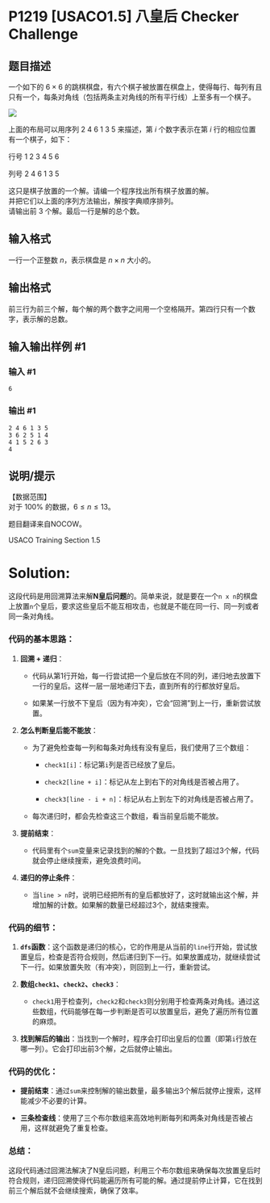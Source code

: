# P1219 [USACO1.5] 八皇后 Checker Challenge

## 题目描述

一个如下的 $6 \times 6$ 的跳棋棋盘，有六个棋子被放置在棋盘上，使得每行、每列有且只有一个，每条对角线（包括两条主对角线的所有平行线）上至多有一个棋子。

![](https://cdn.luogu.com.cn/upload/image_hosting/3h71x0yf.png)

上面的布局可以用序列 $2\ 4\ 6\ 1\ 3\ 5$ 来描述，第 $i$ 个数字表示在第 $i$ 行的相应位置有一个棋子，如下：

行号 $1\ 2\ 3\ 4\ 5\ 6$

列号 $2\ 4\ 6\ 1\ 3\ 5$

这只是棋子放置的一个解。请编一个程序找出所有棋子放置的解。  
并把它们以上面的序列方法输出，解按字典顺序排列。  
请输出前 $3$ 个解。最后一行是解的总个数。

## 输入格式

一行一个正整数 $n$，表示棋盘是 $n \times n$ 大小的。

## 输出格式

前三行为前三个解，每个解的两个数字之间用一个空格隔开。第四行只有一个数字，表示解的总数。

## 输入输出样例 #1

### 输入 #1

```
6
```

### 输出 #1

```
2 4 6 1 3 5
3 6 2 5 1 4
4 1 5 2 6 3
4
```

## 说明/提示

【数据范围】  
对于 $100\%$ 的数据，$6 \le n \le 13$。

题目翻译来自NOCOW。

USACO Training Section 1.5

# Solution:
这段代码是用回溯算法来解**N皇后问题**的。简单来说，就是要在一个`n x n`的棋盘上放置`n`个皇后，要求这些皇后不能互相攻击，也就是不能在同一行、同一列或者同一条对角线。

### 代码的基本思路：

1.  **回溯 + 递归**：
    
    *   代码从第1行开始，每一行尝试把一个皇后放在不同的列，递归地去放置下一行的皇后。这样一层一层地递归下去，直到所有的行都放好皇后。
        
    *   如果某一行放不下皇后（因为有冲突），它会“回溯”到上一行，重新尝试放置。
        
2.  **怎么判断皇后能不能放**：
    
    *   为了避免检查每一列和每条对角线有没有皇后，我们使用了三个数组：
        
        *   `check1[i]`：标记第`i`列是否已经放了皇后。
            
        *   `check2[line + i]`：标记从左上到右下的对角线是否被占用了。
            
        *   `check3[line - i + n]`：标记从右上到左下的对角线是否被占用了。
            
    *   每次递归时，都会先检查这三个数组，看当前皇后能不能放。
        
3.  **提前结束**：
    
    *   代码里有个`sum`变量来记录找到的解的个数。一旦找到了超过3个解，代码就会停止继续搜索，避免浪费时间。
        
4.  **递归的停止条件**：
    
    *   当`line > n`时，说明已经把所有的皇后都放好了，这时就输出这个解，并增加解的计数。如果解的数量已经超过3个，就结束搜索。
        

### 代码的细节：

1.  **`dfs`函数**：这个函数是递归的核心，它的作用是从当前的`line`行开始，尝试放置皇后，检查是否符合规则，然后递归到下一行。如果放置成功，就继续尝试下一行。如果放置失败（有冲突），则回到上一行，重新尝试。
    
2.  **数组`check1`、`check2`、`check3`**：
    
    *   `check1`用于检查列，`check2`和`check3`则分别用于检查两条对角线。通过这些数组，代码能够在每一步判断是否可以放置皇后，避免了遍历所有位置的麻烦。
        
3.  **找到解后的输出**：当找到一个解时，程序会打印出皇后的位置（即第`i`行放在哪一列）。它会打印出前3个解，之后就停止输出。
    

### 代码的优化：

*   **提前结束**：通过`sum`来控制解的输出数量，最多输出3个解后就停止搜索，这样能减少不必要的计算。
    
*   **三条检查线**：使用了三个布尔数组来高效地判断每列和两条对角线是否被占用，这样就避免了重复检查。
    

### 总结：

这段代码通过回溯法解决了N皇后问题，利用三个布尔数组来确保每次放置皇后时符合规则，递归回溯使得代码能遍历所有可能的解。通过提前停止计算，它在找到前三个解后就不会继续搜索，确保了效率。
